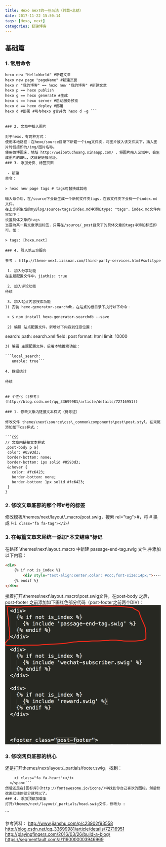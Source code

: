 ```yaml
---
title: Hexo nexT的一些玩法（转载+总结）
date: 2017-11-22 15:50:14
tags: [Hexo, next]
categories: 搭建博客
---
```


## 基础篇

### 1. 常用命令

```
hexo new "HelloWorld" #新建文章
hexo new page "pageName" #新建页面
hexo n "我的博客" == hexo new "我的博客" #新建文章
hexo p == hexo publish
hexo g == hexo generate #生成
hexo s == hexo server #启动服务预览
hexo d == hexo deploy #部署
hexo d #部署 #可与hexo g合并为 hexo d -g ```


### 2. 文章中插入图片

对于hexo，有两种方式： 
使用本地路径：在hexo/source目录下新建一个img文件夹，将图片放入该文件夹下，插入图片时链接即为/img/图片名称。 
使用微博图床，地址 http://weibotuchuang.sinaapp.com/ ，将图片拖入区域中，会生成图片的URL，这就是链接地址。
### 3. 添加分页、标签页面

 - 新建
命令：

> hexo new page tags # tags可替换成其他

输入命令后，在/source下会新生成一个新的文件夹tags，在该文件夹下会有一个index.md文件。
在上步新生成的myBlog/source/tags/index.md中添加type: "tags"，index.md文件内容如下：
设置具体文章的tags
当要为某一篇文章添加标签，只需在/source/_post目录下的具体文章的tags中添加标签即可，如：

> tags: [hexo,next]

### 4. 引入第三方服务 

参考 : http://theme-next.iissnan.com/third-party-services.html#swfitype

 1. 加入分享功能
在主题配置文件中，jiathis: true

 2. 加入评论功能
待续

 3. 加入站点内容搜索功能
1) 安装 hexo-generator-searchdb，在站点的根目录下执行以下命令：

 > $ npm install hexo-generator-searchdb --save

 2) 编辑 站点配置文件，新增以下内容到任意位置：

 ```
 search:
    path: search.xml
    field: post
    format: html
    limit: 10000
 ```
 3) 编辑 主题配置文件，启用本地搜索功能：

 ```local_search:
    enable: true```
    
 4. 数据统计

 待续


## 个性化 ([参考](http://blog.csdn.net/qq_33699981/article/details/72716951))

### 1. 修改文章内链接文本样式（待考证）

修改文件 themes\next\source\css\_common\components\post\post.styl，在末尾添加如下css样式，：

```CSS
// 文章内链接文本样式
.post-body p a{
  color: #0593d3;
  border-bottom: none;
  border-bottom: 1px solid #0593d3;
  &:hover {
    color: #fc6423;
    border-bottom: none;
    border-bottom: 1px solid #fc6423;
  }
}
```

### 2. 修改文章底部的那个带#号的标签
修改模板/themes/next/layout/_macro/post.swig，搜索 rel="tag">#，将 # 换成
/` <i class="fa fa-tag"></i> `/

### 3. 在每篇文章末尾统一添加“本文结束”标记
在路径 \themes\next\layout\_macro 中新建 passage-end-tag.swig 文件,并添加以下内容：
```HTML 
<div>
    {% if not is_index %}
        <div style="text-align:center;color: #ccc;font-size:14px;">-------------本文结束<i class="fa fa-paw"></i>感谢您的阅读-------------</div>
    {% endif %}
</div>
```
接着打开\themes\next\layout\_macro\post.swig文件，在post-body 之后， post-footer 之前添加如下画红色部分代码（post-footer之前两个DIV）：
![blog1.png](/image/blog1.png)

### 3. 修改网页底部的桃心
还是打开themes/next/layout/_partials/footer.swig，找到： 
```  <span class="with-love">
    <i class="fa fa-heart"></i>
  </span>```
然后还是在[图标库](http://fontawesome.io/icons/)中找到你自己喜欢的图标，然后修改画红线的部分就可以了。
### 4. 添加顶部加载条
打开/themes/next/layout/_partials/head.swig文件，修改为 :
```
<meta charset="UTF-8"/>
<meta http-equiv="X-UA-Compatible" content="IE=edge" />
<meta name="viewport" content="width=device-width, initial-scale=1, maximum-scale=1"/>
<script src="//cdn.bootcss.com/pace/1.0.2/pace.min.js"></script>
<link href="//cdn.bootcss.com/pace/1.0.2/themes/pink/pace-theme-flash.css" rel="stylesheet">
<meta name="theme-color" content="{{ theme.android_chrome_color }}">```

参考资料： 
http://www.jianshu.com/p/c23902f93558
http://blog.csdn.net/qq_33699981/article/details/72716951
http://playingfingers.com/2016/03/26/build-a-blog/
https://segmentfault.com/a/1190000003946969
